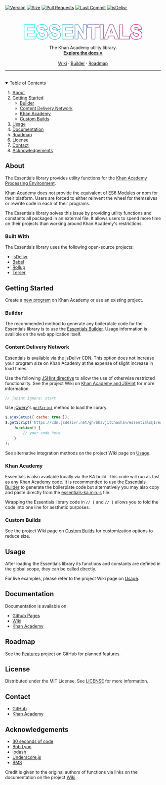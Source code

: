 [![Version][version-shield]][version-url]
[![Size][size-shield]][size-url]
[![Pull Requests][pr-shield]][pr-url]
[![Last Commit][commit-shield]][commit-url]
[![jsDelivr][jsdelivr-shield]][jsdelivr-url]

<br>
<p align="center">
    <a href="https://github.com/bhavjitChauhan/Essentials">
        <img src="https://github.com/bhavjitChauhan/Essentials/blob/master/logo.png?raw=true"
          alt="Logo"
          height="50">
    </a>
</p>
<p align="center">
    The Khan Academy utility library.
    <br>
    <a href="https://bhavjitchauhan.github.io/Essentials/"><strong>Explore the docs »</strong></a>
    <br>
    <br>
    <a href="https://github.com/bhavjitChauhan/Essentials/wiki/">Wiki</a>
    &#183;
    <a href="https://bhavjitchauhan.github.io/Essentials/builder.html/">Builder</a>
    &#183;
    <a href="https://github.com/bhavjitChauhan/Essentials/projects/1">Roadmap</a>
</p>
<hr>
<br>
<details open="open">
    <summary>Table of Contents</summary>
    <ol>
        <li>
            <a href="#about">About</a>
        </li>
        <li>
            <a href="#getting-started">Getting Started</a>
            <ul>
                <li><a href="#builder">Builder</a></li>
                <li><a href="#content-delivery-network">Content Delivery Network</a></li>
                <li><a href="#khan-academy">Khan Academy</a></li>
                <li><a href="#custom-builds">Custom Builds</a></li>
            </ul>
        </li>
        <li><a href="#usage">Usage</a></li>
        <li><a href="#documentation">Documentation</a></li>
        <li><a href="#roadmap">Roadmap</a></li>
        <li><a href="#license">License</a></li>
        <li><a href="#contact">Contact</a></li>
        <li><a href="#acknowledgements">Acknowledgements</a></li>
    </ol>
</details>

## About
The Essentials library provides utility functions for the [Khan Academy
Processing Environment](https://www.khanacademy.org/cs/new).

Khan Academy does not provide the equivalent of
[ES6 Modules](https://developer.mozilla.org/en-US/docs/Web/JavaScript/Guide/Modules)
or [npm](https://www.npmjs.com/)
for their platform. Users are forced to either reinvent the wheel for themselves
or rewrite code in each of their programs.

The Essentials library solves this issue by providing utility functions and
constants all packaged in an external file. It allows users to spend more time on their projects than working around Khan Academy's restrictions.

### Built With
The Essentials library uses the following open-source projects:
 - [jsDelivr](https://www.jsdelivr.com/)
 - [Babel](https://babeljs.io/)
 - [Rollup](https://rollupjs.org/)
 - [Terser](https://terser.org/)


## Getting Started
Create a [new program](https://www.khanacademy.org/cs/new/) on Khan Academy or use an existing project.

### Builder
The recommended method to generate any boilerplate code for the Essentials library is to use the [Essentials Builder](https://bhavjitchauhan.github.io/Essentials/builder.html). Usage information is availible on the web application itself.

### Content Delivery Network
Essentials is available via the jsDelivr CDN. This option does not increase your program size on Khan Academy at the expense of slight increase in load times.

Use the following [JSHint directive](https://jshint.com/docs/) to allow the use
of otherwise restricted functionality. See the project Wiki on [Khan Academy and JSHint](https://github.com/bhavjitChauhan/Essentials/wiki/Khan-Academy-and-JSHint) for more information.
```js
// jshint ignore: start
```

Use [jQuery](https://jquery.com/)'s
[`getScript`](https://api.jquery.com/jQuery.getScript/) method to load the
library.
```js
$.ajaxSetup({ cache: true });
$.getScript('https://cdn.jsdelivr.net/gh/bhavjitChauhan/essentials@1/essentials.min.js',
    function() {
        // your code here
    }
);
```

See alternative integration methods on the project Wiki page on [Usage](https://github.com/bhavjitChauhan/Essentials/wiki/Usage).

### Khan Academy
Essentials is also available locally via the KA build. This code will run as fast as any Khan Academy code. It is recommended to use the [Essentials Builder](#builder) to generate the boilerplate code but alternatively you may also copy and paste directly from the [essentials-ka.min.js](https://raw.githubusercontent.com/bhavjitChauhan/Essentials/master/build/essentials-ka.min.js) file.

Wrapping the Essentials library code in `// {` and `// }` allows you to fold the code into one line for aesthetic purposes.

### Custom Builds
See the project Wiki page on [Custom
Builds](https://github.com/bhavjitChauhan/Essentials/wiki/Custom-Builds) for customization options to reduce size.

## Usage
After loading the Essentials library its functions and constants are defined in the global scope, they can be called directly.

For live examples, please refer to the project Wiki page on [Usage](https://github.com/bhavjitChauhan/Essentials/wiki/Usage).

## Documentation
Documentation is available on:
 - [Github Pages](https://bhavjitchauhan.github.io/Essentials)
 - [Wiki](https://github.com/bhavjitChauhan/Essentials/wiki/Documentation)
 - [Khan Academy](https://www.khanacademy.org/cs/-/6460530077679616)

## Roadmap
See the [Features](https://github.com/bhavjitChauhan/Essentials/projects/1) project on GitHub for planned features.

## License
Distributed under the MIT License. See [LICENSE](https://github.com/bhavjitChauhan/Essentials/blob/master/LICENSE) for more information.

## Contact
- [GitHub](https://github.com/bhavjitChauhan)
- [Khan Academy](https://www.khanacademy.org/profile/bhavjitChauhan/projects)

## Acknowledgements
 - [30 seconds of code](https://www.30secondsofcode.org/js)
 - [Bob Lyon](https://www.khanacademy.org/profile/BobLyon/)
 - [lodash](https://github.com/lodash/lodash)
 - [Underscore.js](https://underscorejs.org/)
 - [BMS](https://www.khanacademy.org/cs/-/6070976254115840)

Credit is given to the original authors of functions via links on the documentation on the project [Wiki](https://github.com/bhavjitChauhan/Essentials/wiki/Documentation).

[version-shield]: https://img.shields.io/github/package-json/v/bhavjitChauhan/Essentials?style=flat-square
[version-url]: https://github.com/bhavjitChauhan/Essentials/releases
[size-shield]: https://img.shields.io/badge/minified%20size-21.19%20kB-blue?style=flat-square
[size-url]: https://cdn.jsdelivr.net/gh/bhavjitChauhan/Essentials@1/essentials.min.js
[pr-shield]: https://img.shields.io/github/issues-pr/bhavjitChauhan/Essentials?style=flat-square
[pr-url]: https://github.com/bhavjitChauhan/Essentials/pulls
[commit-shield]: https://img.shields.io/github/last-commit/bhavjitChauhan/Essentials?style=flat-square
[commit-url]: https://github.com/bhavjitChauhan/Essentials/commits
[jsdelivr-shield]: https://data.jsdelivr.com/v1/package/gh/bhavjitChauhan/Essentials/badge
[jsdelivr-url]: https://www.jsdelivr.com/package/gh/bhavjitChauhan/Essentials?path=build
